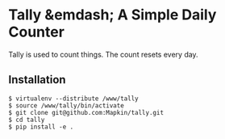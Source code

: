 Tally &emdash; A Simple Daily Counter
=====================================

Tally is used to count things. The count resets every day.

Installation
------------

    $ virtualenv --distribute /www/tally
    $ source /www/tally/bin/activate
    $ git clone git@github.com:Mapkin/tally.git
    $ cd tally
    $ pip install -e .
